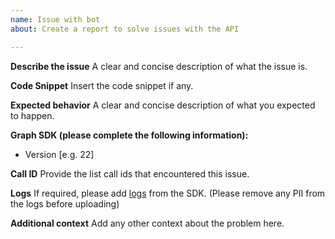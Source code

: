 ```yaml
---
name: Issue with bot
about: Create a report to solve issues with the API

---
```


**Describe the issue**
A clear and concise description of what the issue is.

**Code Snippet**
Insert the code snippet if any.

**Expected behavior**
A clear and concise description of what you expected to happen.

**Graph SDK (please complete the following information):**
 - Version [e.g. 22]

**Call ID**
Provide the list call ids that encountered this issue.

**Logs**
If required, please add [logs](https://microsoftgraph.github.io/microsoft-graph-comms-samples/docs/articles/Logging.html) from the SDK. (Please remove any PII from the logs before uploading)

**Additional context**
Add any other context about the problem here.
